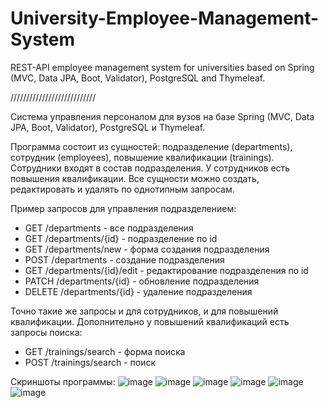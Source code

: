 # University-Employee-Management-System

REST-API employee management system for universities based on Spring (MVC, Data JPA, Boot, Validator), PostgreSQL and Thymeleaf.

///////////////////////////

Система управления персоналом для вузов на базе Spring (MVC, Data JPA, Boot, Validator), PostgreSQL и Thymeleaf. 

Программа состоит из сущностей: подразделение (departments), сотрудник (employees), повышение квалификации (trainings). 
Сотрудники входят в состав подразделения. У сотрудников есть повышения квалификации.
Все сущности можно создать, редактировать и удалять по однотипным запросам. 

Пример запросов для управления подразделением:
- GET /departments - все подразделения
- GET /departments/{id} - подразделение по id
- GET /departments/new - форма создания подразделения
- POST /departments - создание подразделения
- GET /departments/{id}/edit - редактирование подразделения по id
- PATCH /departments/{id} - обновление подразделения
- DELETE /departments/{id} - удаление подразделения

Точно такие же запросы и для сотрудников, и для повышений квалификации. Дополнительно у повышений квалификаций есть запросы поиска:
- GET /trainings/search - форма поиска
- POST /trainings/search - поиск

Скриншоты программы:
![image](https://user-images.githubusercontent.com/99965044/177241546-df948520-fbde-4b98-ac38-77abee4b6edb.png)
![image](https://user-images.githubusercontent.com/99965044/177241568-dd09026d-bd6f-4142-be8f-47650c9b09a1.png)
![image](https://user-images.githubusercontent.com/99965044/177241734-809fe929-6d43-40bb-a724-8bfcac284315.png)
![image](https://user-images.githubusercontent.com/99965044/177241920-83c5bea3-2751-480b-a80e-689b5060881c.png)
![image](https://user-images.githubusercontent.com/99965044/177241942-393a29bf-4d01-4d47-8cd1-386049def51f.png)
![image](https://user-images.githubusercontent.com/99965044/177242062-1f80e15b-c11e-40cc-8430-92829e9a16f6.png)
